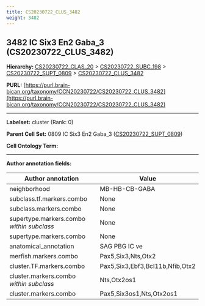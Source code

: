 ```yaml
---
title: CS20230722_CLUS_3482
weight: 3482
---
```

## 3482 IC Six3 En2 Gaba_3 (CS20230722_CLUS_3482)
<b>Hierarchy: </b>
[CS20230722_CLAS_20](../CS20230722_CLAS_20) >
[CS20230722_SUBC_198](../CS20230722_SUBC_198) >
[CS20230722_SUPT_0809](../CS20230722_SUPT_0809) >
[CS20230722_CLUS_3482](../CS20230722_CLUS_3482)

**PURL:** [https://purl.brain-bican.org/taxonomy/CCN20230722/CS20230722_CLUS_3482](https://purl.brain-bican.org/taxonomy/CCN20230722/CS20230722_CLUS_3482)

---


**Labelset:** cluster (Rank: 0)

**Parent Cell Set:** 0809 IC Six3 En2 Gaba_3 ([CS20230722_SUPT_0809](../CS20230722_SUPT_0809))



**Cell Ontology Term:** 

[MARKER GENES.]: #


---

[TRANSFERRED ANNOTATIONS.]: #


[AUTHOR ANNOTATION FIELDS.]: #


**Author annotation fields:**

| Author annotation | Value |
|-------------------|-------|
|neighborhood|MB-HB-CB-GABA|
|subclass.tf.markers.combo|None|
|subclass.markers.combo|None|
|supertype.markers.combo _within subclass_|None|
|supertype.markers.combo|None|
|anatomical_annotation|SAG PBG IC ve|
|merfish.markers.combo|Pax5,Six3,Nts,Otx2|
|cluster.TF.markers.combo|Pax5,Six3,Ebf3,Bcl11b,Nfib,Otx2|
|cluster.markers.combo _within subclass_|Nts,Otx2os1|
|cluster.markers.combo|Pax5,Six3os1,Nts,Otx2os1|
